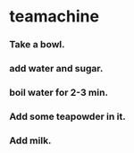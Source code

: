 # teamachine
### Take a bowl.   
### add water and sugar.   
### boil water for 2-3 min.   
### Add some teapowder in it.   
### Add milk.   


